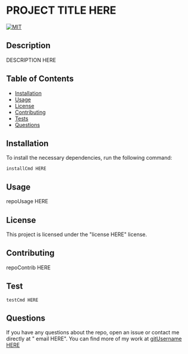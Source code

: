 # PROJECT TITLE HERE

[![MIT](https://img.shields.io/badge/license-ICS-brightgreen)](https://opensource.org/licenses/MIT)


## Description

DESCRIPTION HERE

## Table of Contents

* [Installation](##Installation)
* [Usage](##Usage)
* [License](##License)
* [Contributing](##Contributing)
* [Tests](##Test)
* [Questions](##Questions)

## Installation

To install the necessary dependencies, run the following command:

```
installCmd HERE
```

## Usage

repoUsage HERE

## License

This project is licensed under the "license HERE" license.

## Contributing

repoContrib HERE

## Test

```
testCmd HERE
```
## Questions

If you have any questions about the repo, open an issue or contact me directly at " email HERE". You can find more of my work at [gitUsername HERE](https://github.com/gitUsername-HERE)

